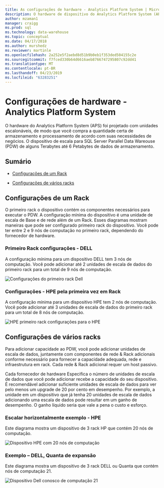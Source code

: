 ```yaml
---
title: As configurações de hardware - Analytics Platform System | Microsoft Docs
description: O hardware de dispositivo do Analytics Platform System (APS) foi projetado com unidades escalonáveis, de modo que você compra a quantidade certa de armazenamento e processamento de acordo com suas necessidades de negócios. O dispositivo dimensiona o armazenamento para o Parallel Data Warehouse de alguns terabytes até 6 petabytes de dados.
author: mzaman1
manager: craigg
ms.prod: sql
ms.technology: data-warehouse
ms.topic: conceptual
ms.date: 04/17/2018
ms.author: murshedz
ms.reviewer: martinle
ms.openlocfilehash: 2a252e5f2aebd8d51b9b0eb1f353ded504155c2e
ms.sourcegitcommit: f7fced330b64d6616aeb8766747295807c92dd41
ms.translationtype: MT
ms.contentlocale: pt-BR
ms.lasthandoff: 04/23/2019
ms.locfileid: "63283251"
---
```

# <a name="hardware-configurations---analytics-platform-system"></a>Configurações de hardware - Analytics Platform System
O hardware do Analytics Platform System (APS) foi projetado com unidades escalonáveis, de modo que você compra a quantidade certa de armazenamento e processamento de acordo com suas necessidades de negócios. O dispositivo de escala para SQL Server Parallel Data Wareouse (PDW) de alguns Terabytes até 6 Petabytes de dados de armazenamento.  
  
## <a name="contents"></a>Sumário  
  
-   [Configurações de um Rack](#section1)  
  
-   [Configurações de vários racks](#section2)  

  
## <a name="section1"></a>Configurações de um Rack  
O primeiro rack o dispositivo contém os componentes necessários para executar o PDW. A configuração mínima do dispositivo é uma unidade de escala de Base e de rede além de um Rack. Esses diagramas mostram maneiras que pode ser configurado primeiro rack do dispositivo. Você pode ter entre 2 e 9 nós de computação no primeiro rack, dependendo do fornecedor de hardware.  
  
### <a name="first-rack-configurations---dell"></a>Primeiro Rack configurações - DELL  
A configuração mínima para um dispositivo DELL tem 3 nós de computação. Você pode adicionar até 2 unidades de escala de dados do primeiro rack para um total de 9 nós de computação.  
  
![Configurações do primeiro rack Dell](media/first-rack-configurations-dell.png "configurações do primeiro rack Dell")  
  
### <a name="first-rack-configurations---hpe"></a>Configurações - HPE pela primeira vez em Rack  
A configuração mínima para um dispositivo HPE tem 2 nós de computação. Você pode adicionar até 3 unidades de escala de dados do primeiro rack para um total de 8 nós de computação.  
  
![HPE primeiro rack configurações para o HPE](media/first-rack-configurations-hpe.png "HPE primeiro rack configurações")  
  
## <a name="section2"></a>Configurações de vários racks  
Para adicionar capacidade ao PDW, você pode adicionar unidades de escala de dados, juntamente com componentes de rede & Rack adicionais conforme necessário para fornecer a capacidade adequada, rede e infraestrutura em rack. Cada rede & Rack adicional requer um host passivo.  
  
Cada fornecedor de hardware Especifica o número de unidades de escala de dados que você pode adicionar recebe a capacidade do seu dispositivo. É recomendável adicionar suficiente unidades de escala de dados para ver pelo menos um upgrade de 20 por cento em desempenho. Por exemplo, a unidade em um dispositivo que já tenha 20 unidades de escala de dados adicionando uma escala de dados pode resultar em um ganho de desempenho. O ganho líquido seria que vale a pena o custo e esforço.  
  
### <a name="scale-out-example---hpe"></a>Escalar horizontalmente exemplo - HPE  
Este diagrama mostra um dispositivo de 3 rack HP que contém 20 nós de computação.  
  
![Dispositivo HPE com 20 nós de computação](media/scale-out-hpe.png "appliance HPE com 20 nós de computação")  
  
### <a name="scale-out-example---dell-quanta"></a>Exemplo – DELL, Quanta de expansão  
Este diagrama mostra um dispositivo de 3 rack DELL ou Quanta que contém nós de computação 21.  
  
![Dispositivo Dell conosco de computação 21](media/scale-out-dell.png "appliance Dell conosco de computação 21")  
 
